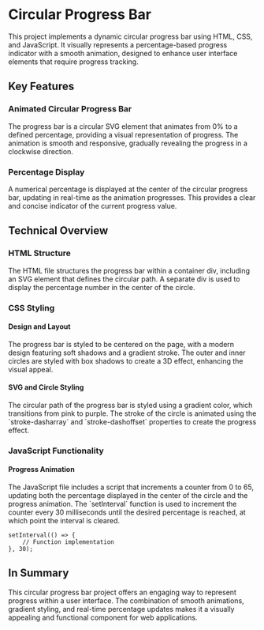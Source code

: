 # Circular Progress Bar

<p>This project implements a dynamic circular progress bar using HTML, CSS, and JavaScript. It visually represents a percentage-based progress indicator with a smooth animation, designed to enhance user interface elements that require progress tracking.</p>
<h2>Key Features</h2>
<h3>Animated Circular Progress Bar</h3>
<p>The progress bar is a circular SVG element that animates from 0% to a defined percentage, providing a visual representation of progress. The animation is smooth and responsive, gradually revealing the progress in a clockwise direction.</p>
<h3>Percentage Display</h3>
<p>A numerical percentage is displayed at the center of the circular progress bar, updating in real-time as the animation progresses. This provides a clear and concise indicator of the current progress value.</p>
<h2>Technical Overview</h2>
<h3>HTML Structure</h3>
<p>The HTML file structures the progress bar within a container div, including an SVG element that defines the circular path. A separate div is used to display the percentage number in the center of the circle.</p>
<h3>CSS Styling</h3>
<h4>Design and Layout</h4>
<p>The progress bar is styled to be centered on the page, with a modern design featuring soft shadows and a gradient stroke. The outer and inner circles are styled with box shadows to create a 3D effect, enhancing the visual appeal.</p>
<h4>SVG and Circle Styling</h4>
<p>The circular path of the progress bar is styled using a gradient color, which transitions from pink to purple. The stroke of the circle is animated using the `stroke-dasharray` and `stroke-dashoffset` properties to create the progress effect.</p>
<h3>JavaScript Functionality</h3>
<h4>Progress Animation</h4>
<p>The JavaScript file includes a script that increments a counter from 0 to 65, updating both the percentage displayed in the center of the circle and the progress animation. The `setInterval` function is used to increment the counter every 30 milliseconds until the desired percentage is reached, at which point the interval is cleared.</p>

    setInterval(() => {
        // Function implementation
    }, 30);

<h2>In Summary</h2>
<p>This circular progress bar project offers an engaging way to represent progress within a user interface. The combination of smooth animations, gradient styling, and real-time percentage updates makes it a visually appealing and functional component for web applications.</p>
